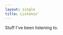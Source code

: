 ```yaml
---
layout: single
title: Listenin'
---
```

<script src="https://code.jquery.com/jquery-3.6.0.min.js"
  integrity="sha256-/xUj+3OJU5yExlq6GSYGSHk7tPXikynS7ogEvDej/m4="
  crossorigin="anonymous"></script>
<script src="../atom_widget.js"></script>
<script>
const FEEDS = [ {
  url: `https://feeds/dave.org.uk/music`,
  desc: 'last.fm'
} ];

$(document).ready(function() {

  make_atom_widget(FEEDS, 'tunes_here');
});

</script>

Stuff I've been listening to.

<div id="tunes_here" />
